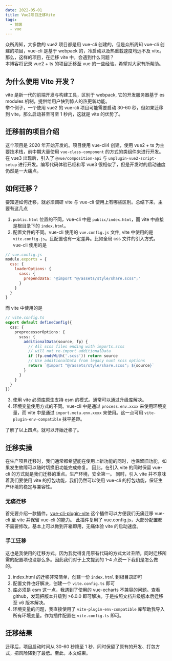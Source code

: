 ```yaml
---
date: 2022-05-01
title: Vue2项目迁移Vite
tags: 
  - 前端
  - vue
---
```


众所周知，大多数的 vue2 项目都是用 vue-cli 创建的，但是众所周知 vue-cli 创建的项目，vue-cli 是基于 webpack 的，冷启动以及热重载速度均远不及 vite。  
那么，这样的项目，在迁移 vite 中，会遇到什么问题？  
本博客将记录 vue2 + ts 的项目迁移至 vue 的一些经验，希望对大家有所帮助。

## 为什么使用 Vite 开发？
vite 是新一代的前端开发与构建工具，区别于 webpack, 它的开发服务器基于 es modules 机制，提供给用户快到惊人的热更新功能。  
举个例子，一个使用 vue2 的 vue-cli 项目可能需要启动 30-60 秒，但如果迁移到 vite，那么启动甚至可至 1 秒内，这就是 vite 的优势了。

## 迁移前的项目介绍
这个项目是 2020 年开始开发的。项目使用 vue-cli4 创建，使用 vue2 + ts 为主要技术栈，前中期大量使用 `vue-class-component` 的方式的类组件来进行开发。
在 vue3 出现后，引入了 `@vue/composition-api` 与 `unplugin-vue2-script-setup` 进行开发。编写代码体验已经和写 vue3 很相似了，但是开发时的启动速度仍然是一大痛点。

## 如何迁移？
要知道如何迁移，就必须调研 vite 与 vue-cli 使用上有哪些区别。总结下来，主要有这几点  
1. `public.html` 位置的不同，vue-cli 中是 `public/index.html`，而 vite 中直接是根目录下的 `index.html`。
2. 配置文件的不同。vue-cli 使用的 `vue.config.js` 文件, vite 中使用的是 `vite.config.js`。且配置也有一定差异。比如全局 css 文件的引入方式。vue-cli 使用的是
```javascript
// vue.config.js
module.exports = {
  css: {
    loaderOptions: {
      sass: {
        prependData: '@import "@/assets/style/share.scss";'
      }
    }
  }
}
```
而 vite 中使用的是
```typescript
// vite.config.ts
export default defineConfig({
  css: {
    preprocessorOptions: {
      scss: {
        additionalData(source, fp) {
          // All scss files ending with imports.scss
          // will not re-import additionalData
          if (fp.endsWith('.scss')) return source
          // Use additionalData from legacy nuxt scss options
          return `@import "@/assets/style/share.scss"; ${source}`
        }
      }
    }
  }
})
```
3. 使用 vite 必须库原生支持 esm 的模式。通常可以通过升级库解决。 
4. 环境变量使用方式的不同。vue-cli 中是通过 `process.env.xxxx` 来使用环境变量，而 vite 中是通过 `import.meta.env.xxxx` 来使用。这一点可用 `vite-plugin-env-compatible` 抹平差距。

了解了以上四点。就可以开始迁移了。
## 迁移实操
在生产项目迁移时，我们通常都希望能在使用上新功能的同时，也保留旧功能，如果发生故障可以随时切换旧功能完成修复。
因此，在引入 vite 的同时保留 vue-cli 的方式就是我们迁移的重点。生产环境，安全第一。
同时，引入 vite 并不意味着我们要使用 vite 的打包功能，我们仍然可以使用 vue-cli 的打包功能，保证生产环境的稳定与兼容性。

### 无痛迁移
首先要介绍一款插件。[vue-cli-plugin-vite](https://github.com/IndexXuan/vue-cli-plugin-vite) 这个插件可以方便我们无痛迁移 vue-cli 至 vite 并保留 vue-cli 的能力。
此插件复用了 vue.config.js，大部分配置都不需要修改。基本上可以做到开箱即用，无痛体验 vite 的启动速度。

### 手工迁移
这也是我使用的迁移方式。因为我觉得复用原有代码的方式太过丑陋，同时迁移所需的配置项也没那么多。因此我们对于上文提到的 1-4 点说一下我们是怎么做的。
1. index.html 的迁移非常简单，创建一份 `index.html` 到根目录即可
2. 配置文件也好解决，创建一个 `vite.config.ts` 即可
3. 库必须是 esm 这一点，我遇到了使用的 vue-echarts 不兼容的问题。查看 github，发现把版本升级到 >6.0.0 即可解决。于是按照文档升级版本后迁移至 v6 版本解决。
4. 环境变量的问题，我直接使用了 `vite-plugin-env-compatible` 库帮助我导入所有环境变量。作为插件配置在 `vite.config.ts` 即可。

## 迁移结果
迁移后，项目启动时间从 30-60 秒降至 1 秒，同时保留了原有的开发、打包方式，把风险降到了最低。至此，本文结束。